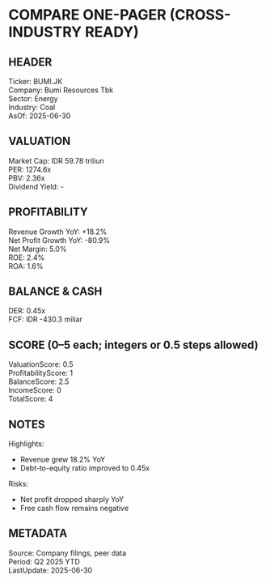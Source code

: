 # COMPARE ONE-PAGER (CROSS-INDUSTRY READY)

## HEADER
Ticker: BUMI.JK  
Company: Bumi Resources Tbk  
Sector: Energy  
Industry: Coal  
AsOf: 2025-06-30

## VALUATION
Market Cap: IDR 59.78 triliun  
PER: 1274.6x  
PBV: 2.36x  
Dividend Yield: -

## PROFITABILITY
Revenue Growth YoY: +18.2%  
Net Profit Growth YoY: -80.9%  
Net Margin: 5.0%  
ROE: 2.4%  
ROA: 1.6%

## BALANCE & CASH
DER: 0.45x  
FCF: IDR -430.3 miliar

## SCORE (0–5 each; integers or 0.5 steps allowed)
ValuationScore: 0.5  
ProfitabilityScore: 1  
BalanceScore: 2.5  
IncomeScore: 0  
TotalScore: 4

## NOTES
Highlights:
- Revenue grew 18.2% YoY
- Debt-to-equity ratio improved to 0.45x

Risks:
- Net profit dropped sharply YoY
- Free cash flow remains negative

## METADATA
Source: Company filings, peer data  
Period: Q2 2025 YTD  
LastUpdate: 2025-06-30